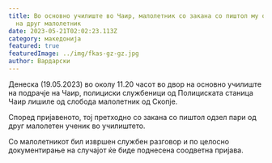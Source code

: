 ```yaml
---
title: Во основно училиште во Чаир, малолетник со закана со пиштол му одзел пари
  на друг малолетник
date: 2023-05-21T02:02:23.113Z
category: македонија
featured: true
featuredImage: ../img/fkas-gz-gz.jpg
author: Вардарски
---
```

<!--StartFragment-->

Денеска (19.05.2023) во околу 11.20 часот во двор на основно училиште на подрачје на Чаир, полициски службеници од Полициската станица Чаир лишиле од слобода малолетник од Скопје.

Според пријавеното, тој претходно со закана со пиштол одзел пари од друг малолетен ученик во училиштето.

Со малолетникот бил извршен службен разговор и по целосно документирање на случајот ќе биде поднесена соодветна пријава.

<!--EndFragment-->